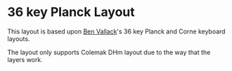 # 36 key Planck Layout

This layout is based upon [Ben Vallack](http://benvallack.com/)'s 36 key Planck and Corne keyboard layouts.

The layout only supports Colemak DHm layout due to the way that the layers work.
